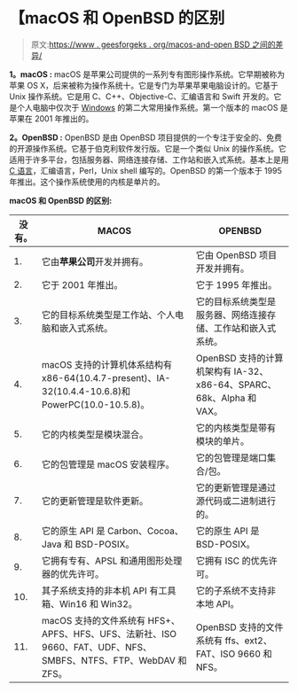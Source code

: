 # 【macOS 和 OpenBSD 的区别

> 原文:[https://www . geesforgeks . org/macos-and-open BSD 之间的差异/](https://www.geeksforgeeks.org/difference-between-macos-and-openbsd/)

**1。macOS :**
macOS 是苹果公司提供的一系列专有图形操作系统。它早期被称为苹果 OS X，后来被称为操作系统十。它是专门为苹果苹果电脑设计的。它基于 Unix 操作系统。它是用 C、C++、Objective-C、汇编语言和 Swift 开发的。它是个人电脑中仅次于 [Windows](https://www.geeksforgeeks.org/interesting-facts-about-windows/) 的第二大常用操作系统。第一个版本的 macOS 是苹果在 2001 年推出的。

**2。OpenBSD :**
OpenBSD 是由 OpenBSD 项目提供的一个专注于安全的、免费的开源操作系统。它基于伯克利软件发行版。它是一个类似 Unix 的操作系统。它适用于许多平台，包括服务器、网络连接存储、工作站和嵌入式系统。基本上是用 [C 语言](https://www.geeksforgeeks.org/c-language-set-1-introduction/)，汇编语言，Perl，Unix shell 编写的。OpenBSD 的第一个版本于 1995 年推出。这个操作系统使用的内核是单片的。

**macOS 和 OpenBSD 的区别:**

<center>

| 没有。 | MACOS | OPENBSD |
| --- | --- | --- |
| 1. | 它由**苹果公司**开发并拥有。 | 它由 OpenBSD 项目开发并拥有。 |
| 2. | 它于 2001 年推出。 | 它于 1995 年推出。 |
| 3. | 它的目标系统类型是工作站、个人电脑和嵌入式系统。 | 它的目标系统类型是服务器、网络连接存储、工作站和嵌入式系统。 |
| 4. | macOS 支持的计算机体系结构有 x86-64(10.4.7-present)、IA-32(10.4.4-10.6.8)和 PowerPC(10.0-10.5.8)。 | OpenBSD 支持的计算机架构有 IA-32、x86-64、SPARC、68k、Alpha 和 VAX。 |
| 5. | 它的内核类型是模块混合。 | 它的内核类型是带有模块的单片。 |
| 6. | 它的包管理是 macOS 安装程序。 | 它的包管理是端口集合/包。 |
| 7. | 它的更新管理是软件更新。 | 它的更新管理是通过源代码或二进制进行的。 |
| 8. | 它的原生 API 是 Carbon、Cocoa、Java 和 BSD-POSIX。 | 它的原生 API 是 BSD-POSIX。 |
| 9. | 它拥有专有、APSL 和通用图形处理器的优先许可。 | 它拥有 ISC 的优先许可。 |
| 10. | 其子系统支持的非本机 API 有工具箱、Win16 和 Win32。 | 它的子系统不支持非本地 API。 |
| 11. | macOS 支持的文件系统有 HFS+、APFS、HFS、UFS、法新社、ISO 9660、FAT、UDF、NFS、SMBFS、NTFS、FTP、WebDAV 和 ZFS。 | OpenBSD 支持的文件系统有 ffs、ext2、FAT、ISO 9660 和 NFS。 |

</center>